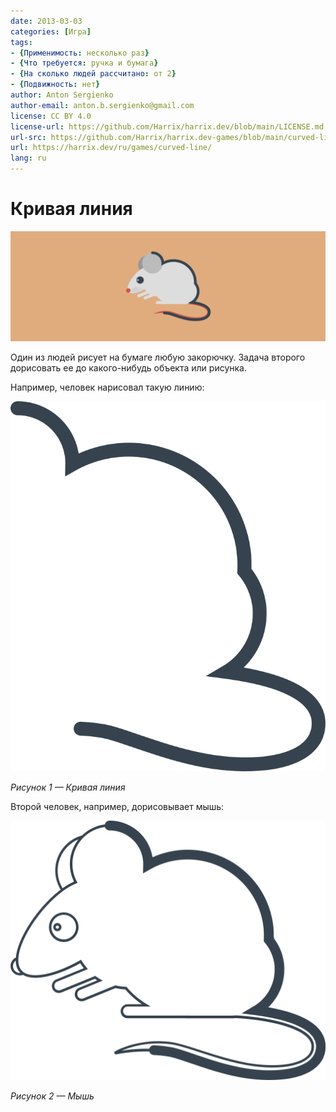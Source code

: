```yaml
---
date: 2013-03-03
categories: [Игра]
tags:
- {Применимость: несколько раз}
- {Что требуется: ручка и бумага}
- {На сколько людей рассчитано: от 2}
- {Подвижность: нет}
author: Anton Sergienko
author-email: anton.b.sergienko@gmail.com
license: CC BY 4.0
license-url: https://github.com/Harrix/harrix.dev/blob/main/LICENSE.md
url-src: https://github.com/Harrix/harrix.dev-games/blob/main/curved-line/curved-line.md
url: https://harrix.dev/ru/games/curved-line/
lang: ru
---
```


# Кривая линия

![Featured image](featured-image.svg)

Один из людей рисует на бумаге любую закорючку. Задача второго дорисовать ее до какого-нибудь объекта или рисунка.

Например, человек нарисовал такую линию:

![Кривая линия](img/curved-line_01.svg)

_Рисунок 1 — Кривая линия_

Второй человек, например, дорисовывает мышь:

![Мышь](img/curved-line_02.svg)

_Рисунок 2 — Мышь_
